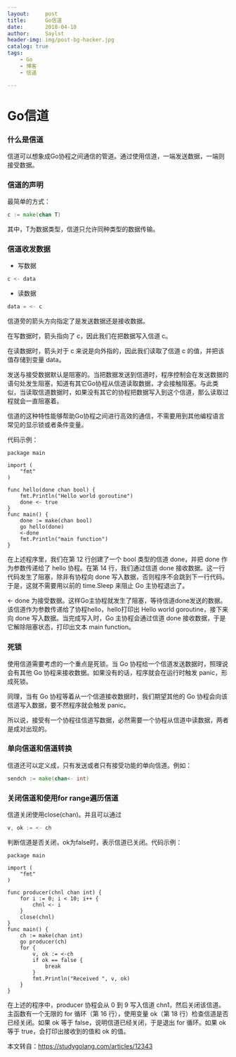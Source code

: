 ```yaml
---
layout:     post
title:      Go信道
date:       2018-04-10
author:     Saylst
header-img: img/post-bg-hacker.jpg
catalog: true
tags:
    - Go
    - 博客
    - 信道

---
```

# Go信道

### 什么是信道

信道可以想象成Go协程之间通信的管道。通过使用信道，一端发送数据，一端则接受数据。

### 信道的声明

最简单的方式：

```go
c := make(chan T)
```
其中，T为数据类型，信道只允许同种类型的数据传输。

### 信道收发数据

- 写数据
```go
c <- data
```
- 读数据
```go
data = <- c
```

信道旁的箭头方向指定了是发送数据还是接收数据。

在写数据时，箭头指向了 c，因此我们在把数据写入信道 c。

在读数据时，箭头对于 c 来说是向外指的，因此我们读取了信道 c 的值，并把该值存储到变量 data。

发送与接受数据默认是阻塞的。当把数据发送到信道时，程序控制会在发送数据的语句处发生阻塞，知道有其它Go协程从信道读取数据，才会接触阻塞。与此类似，当读取信道数据时，如果没有其它的协程把数据写入到这个信道，那么读取过程就会一直阻塞着。

信道的这种特性能够帮助Go协程之间进行高效的通信，不需要用到其他编程语言常见的显示锁或者条件变量。

代码示例：

    package main

    import (  
        "fmt"
    )

    func hello(done chan bool) {  
        fmt.Println("Hello world goroutine")
        done <- true
    }
    func main() {  
        done := make(chan bool)
        go hello(done)
        <-done
        fmt.Println("main function")
    }

在上述程序里，我们在第 12 行创建了一个 bool 类型的信道 done，并把 done 作为参数传递给了 hello 协程。在第 14 行，我们通过信道 done 接收数据。这一行代码发生了阻塞，除非有协程向 done 写入数据，否则程序不会跳到下一行代码。于是，这就不需要用以前的 time.Sleep 来阻止 Go 主协程退出了。

<- done 为接受数据。这样Go主协程就发生了阻塞，等待信道done发送的数据。该信道作为参数传递给了协程hello，hello打印出 Hello world goroutine，接下来向 done 写入数据。当完成写入时，Go 主协程会通过信道 done 接收数据，于是它解除阻塞状态，打印出文本 main function。

### 死锁
使用信道需要考虑的一个重点是死锁。当 Go 协程给一个信道发送数据时，照理说会有其他 Go 协程来接收数据。如果没有的话，程序就会在运行时触发 panic，形成死锁。

同理，当有 Go 协程等着从一个信道接收数据时，我们期望其他的 Go 协程会向该信道写入数据，要不然程序就会触发 panic。

所以说，接受有一个协程往信道写数据，必然需要一个协程从信道中读数据，两者是成对出现的。

### 单向信道和信道转换

信道还可以定义成，只有发送或者只有接受功能的单向信道。例如：
```go
sendch := make(chan<- int)
```
### 关闭信道和使用for range遍历信道

信道关闭使用close(chan)。并且可以通过
```go
v, ok := <- ch
```
判断信道是否关闭，ok为false时，表示信道已关闭。代码示例：

    package main

    import (  
        "fmt"
    )

    func producer(chnl chan int) {  
        for i := 0; i < 10; i++ {
            chnl <- i
        }
        close(chnl)
    }
    func main() {  
        ch := make(chan int)
        go producer(ch)
        for {
            v, ok := <-ch
            if ok == false {
                break
            }
            fmt.Println("Received ", v, ok)
        }
    }

在上述的程序中，producer 协程会从 0 到 9 写入信道 chn1，然后关闭该信道。主函数有一个无限的 for 循环（第 16 行），使用变量 ok（第 18 行）检查信道是否已经关闭。如果 ok 等于 false，说明信道已经关闭，于是退出 for 循环。如果 ok 等于 true，会打印出接收到的值和 ok 的值。






本文转自：<https://studygolang.com/articles/12343>

